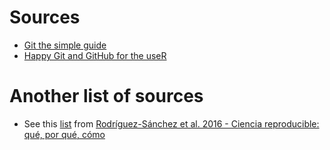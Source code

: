 # Sources 

* [Git the simple guide](http://rogerdudler.github.io/git-guide/)
* [Happy Git and GitHub for the useR](http://happygitwithr.com/) 


# Another list of sources 
* See this [list](https://github.com/ecoinfAEET/Reproducibilidad/blob/master/Recursos.Rmd) from [Rodríguez-Sánchez et al. 2016 - Ciencia reproducible: qué, por qué, cómo](http://doi.org/10.7818/ECOS.2016.25-2.11) 